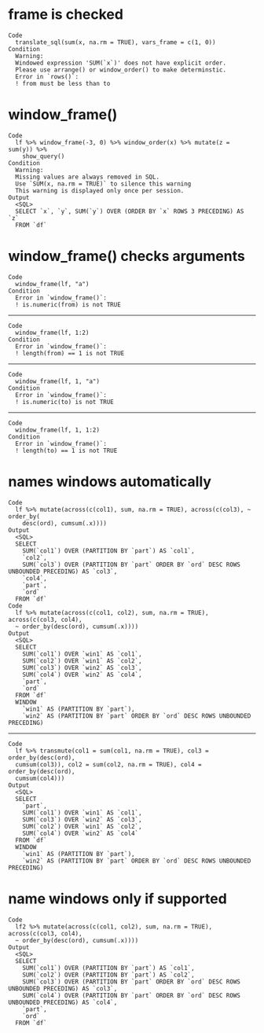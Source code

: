 # frame is checked

    Code
      translate_sql(sum(x, na.rm = TRUE), vars_frame = c(1, 0))
    Condition
      Warning:
      Windowed expression 'SUM(`x`)' does not have explicit order.
      Please use arrange() or window_order() to make determinstic.
      Error in `rows()`:
      ! from must be less than to

# window_frame()

    Code
      lf %>% window_frame(-3, 0) %>% window_order(x) %>% mutate(z = sum(y)) %>%
        show_query()
    Condition
      Warning:
      Missing values are always removed in SQL.
      Use `SUM(x, na.rm = TRUE)` to silence this warning
      This warning is displayed only once per session.
    Output
      <SQL>
      SELECT `x`, `y`, SUM(`y`) OVER (ORDER BY `x` ROWS 3 PRECEDING) AS `z`
      FROM `df`

# window_frame() checks arguments

    Code
      window_frame(lf, "a")
    Condition
      Error in `window_frame()`:
      ! is.numeric(from) is not TRUE

---

    Code
      window_frame(lf, 1:2)
    Condition
      Error in `window_frame()`:
      ! length(from) == 1 is not TRUE

---

    Code
      window_frame(lf, 1, "a")
    Condition
      Error in `window_frame()`:
      ! is.numeric(to) is not TRUE

---

    Code
      window_frame(lf, 1, 1:2)
    Condition
      Error in `window_frame()`:
      ! length(to) == 1 is not TRUE

# names windows automatically

    Code
      lf %>% mutate(across(c(col1), sum, na.rm = TRUE), across(c(col3), ~ order_by(
        desc(ord), cumsum(.x))))
    Output
      <SQL>
      SELECT
        SUM(`col1`) OVER (PARTITION BY `part`) AS `col1`,
        `col2`,
        SUM(`col3`) OVER (PARTITION BY `part` ORDER BY `ord` DESC ROWS UNBOUNDED PRECEDING) AS `col3`,
        `col4`,
        `part`,
        `ord`
      FROM `df`
    Code
      lf %>% mutate(across(c(col1, col2), sum, na.rm = TRUE), across(c(col3, col4),
      ~ order_by(desc(ord), cumsum(.x))))
    Output
      <SQL>
      SELECT
        SUM(`col1`) OVER `win1` AS `col1`,
        SUM(`col2`) OVER `win1` AS `col2`,
        SUM(`col3`) OVER `win2` AS `col3`,
        SUM(`col4`) OVER `win2` AS `col4`,
        `part`,
        `ord`
      FROM `df`
      WINDOW
        `win1` AS (PARTITION BY `part`),
        `win2` AS (PARTITION BY `part` ORDER BY `ord` DESC ROWS UNBOUNDED PRECEDING)

---

    Code
      lf %>% transmute(col1 = sum(col1, na.rm = TRUE), col3 = order_by(desc(ord),
      cumsum(col3)), col2 = sum(col2, na.rm = TRUE), col4 = order_by(desc(ord),
      cumsum(col4)))
    Output
      <SQL>
      SELECT
        `part`,
        SUM(`col1`) OVER `win1` AS `col1`,
        SUM(`col3`) OVER `win2` AS `col3`,
        SUM(`col2`) OVER `win1` AS `col2`,
        SUM(`col4`) OVER `win2` AS `col4`
      FROM `df`
      WINDOW
        `win1` AS (PARTITION BY `part`),
        `win2` AS (PARTITION BY `part` ORDER BY `ord` DESC ROWS UNBOUNDED PRECEDING)

# name windows only if supported

    Code
      lf2 %>% mutate(across(c(col1, col2), sum, na.rm = TRUE), across(c(col3, col4),
      ~ order_by(desc(ord), cumsum(.x))))
    Output
      <SQL>
      SELECT
        SUM(`col1`) OVER (PARTITION BY `part`) AS `col1`,
        SUM(`col2`) OVER (PARTITION BY `part`) AS `col2`,
        SUM(`col3`) OVER (PARTITION BY `part` ORDER BY `ord` DESC ROWS UNBOUNDED PRECEDING) AS `col3`,
        SUM(`col4`) OVER (PARTITION BY `part` ORDER BY `ord` DESC ROWS UNBOUNDED PRECEDING) AS `col4`,
        `part`,
        `ord`
      FROM `df`

